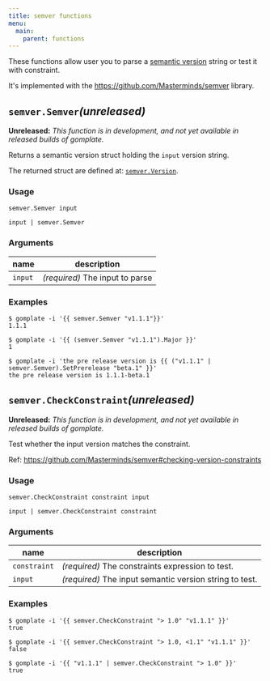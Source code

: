 ```yaml
---
title: semver functions
menu:
  main:
    parent: functions
---
```


These functions allow user you to parse a [semantic version](http://semver.org/) string or test it with constraint.

It's implemented with the https://github.com/Masterminds/semver library.

## `semver.Semver`_(unreleased)_
**Unreleased:** _This function is in development, and not yet available in released builds of gomplate._

Returns a semantic version struct holding the `input` version string.

The returned struct are defined at: [`semver.Version`](https://pkg.go.dev/github.com/Masterminds/semver/v3#Version).

### Usage

```
semver.Semver input
```
```
input | semver.Semver
```

### Arguments

| name | description |
|------|-------------|
| `input` | _(required)_ The input to parse |

### Examples

```console
$ gomplate -i '{{ semver.Semver "v1.1.1"}}'
1.1.1
```
```console
$ gomplate -i '{{ (semver.Semver "v1.1.1").Major }}'
1
```
```console
$ gomplate -i 'the pre release version is {{ ("v1.1.1" | semver.Semver).SetPrerelease "beta.1" }}'
the pre release version is 1.1.1-beta.1
```

## `semver.CheckConstraint`_(unreleased)_
**Unreleased:** _This function is in development, and not yet available in released builds of gomplate._

Test whether the input version matches the constraint.

Ref: https://github.com/Masterminds/semver#checking-version-constraints

### Usage

```
semver.CheckConstraint constraint input
```
```
input | semver.CheckConstraint constraint
```

### Arguments

| name | description |
|------|-------------|
| `constraint` | _(required)_ The constraints expression to test. |
| `input` | _(required)_ The input semantic version string to test. |

### Examples

```console
$ gomplate -i '{{ semver.CheckConstraint "> 1.0" "v1.1.1" }}'
true
```
```console
$ gomplate -i '{{ semver.CheckConstraint "> 1.0, <1.1" "v1.1.1" }}'
false
```
```console
$ gomplate -i '{{ "v1.1.1" | semver.CheckConstraint "> 1.0" }}'
true
```

